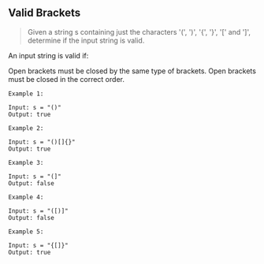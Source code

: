 
## Valid Brackets

> Given a string s containing just the characters '(', ')', '{', '}', '[' and ']', determine if the input string is valid.

An input string is valid if:

Open brackets must be closed by the same type of brackets.
Open brackets must be closed in the correct order.
 
```
Example 1:

Input: s = "()"
Output: true
```
```
Example 2:

Input: s = "()[]{}"
Output: true
```
```
Example 3:

Input: s = "(]"
Output: false
```
```
Example 4:

Input: s = "([)]"
Output: false
```
```
Example 5:

Input: s = "{[]}"
Output: true
```